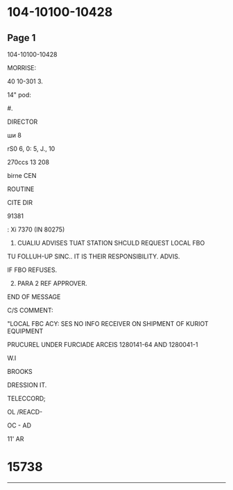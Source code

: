 # 104-10100-10428

## Page 1

104-10100-10428

MORRISE:

40 10-301 3.

14" pod:

#.

DIRECTOR

ши 8

rS0 6, 0: 5, J., 10

270ccs 13 208

birne CEN

ROUTINE

CITE DIR

91381

: Xi 7370 (IN 80275)

1. CUALIU ADVISES TUAT STATION SHCULD REQUEST LOCAL FBO

TU FOLLUH-UP SINC.. IT IS THEIR RESPONSIBILITY. ADVIS.

IF FBO REFUSES.

2. PARA 2 REF APPROVER.

END OF MESSAGE

C/S COMMENT:

"LOCAL FBC ACY: SES NO INFO RECEIVER ON SHIPMENT OF KURIOT EQUIPMENT

PRUCUREL UNDER FURCIADE ARCEIS 1280141-64 AND 1280041-1

W.I

BROOKS

DRESSION IT.

TELECCORD;

OL /REACD-

OC - AD

11' AR

# 15738

---

